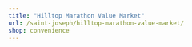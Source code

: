 ```yaml
---
title: "Hilltop Marathon Value Market"
url: /saint-joseph/hilltop-marathon-value-market/
shop: convenience
---
```

